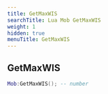 ```yaml
---
title: GetMaxWIS
searchTitle: Lua Mob GetMaxWIS
weight: 1
hidden: true
menuTitle: GetMaxWIS
---
```

## GetMaxWIS
```lua
Mob:GetMaxWIS(); -- number
```
